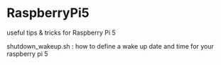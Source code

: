 # RaspberryPi5
useful tips &amp; tricks for Raspberry Pi 5

shutdown_wakeup.sh : how to define a wake up date and time for your raspberry pi 5
